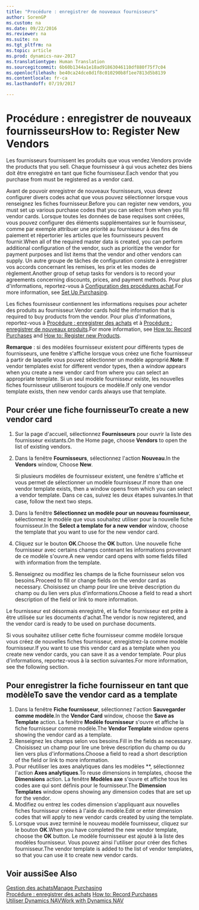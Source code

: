 ```yaml
---
title: "Procédure : enregistrer de nouveaux fournisseurs"
author: SorenGP
ms.custom: na
ms.date: 09/22/2016
ms.reviewer: na
ms.suite: na
ms.tgt_pltfrm: na
ms.topic: article
ms.prod: dynamics-nav-2017
ms.translationtype: Human Translation
ms.sourcegitcommit: 6b60b1344a1e18ad91863046110df880f75f7c04
ms.openlocfilehash: be40ca24dce8d1f8c010290b8f1ee7813d5b8139
ms.contentlocale: fr-ca
ms.lasthandoff: 07/19/2017

---
```


# <a name="how-to-register-new-vendors"></a><span data-ttu-id="8847a-102">Procédure : enregistrer de nouveaux fournisseurs</span><span class="sxs-lookup"><span data-stu-id="8847a-102">How to: Register New Vendors</span></span>
<span data-ttu-id="8847a-103">Les fournisseurs fournissent les produits que vous vendez.</span><span class="sxs-lookup"><span data-stu-id="8847a-103">Vendors provide the products that you sell.</span></span> <span data-ttu-id="8847a-104">Chaque fournisseur à qui vous achetez des biens doit être enregistré en tant que fiche fournisseur.</span><span class="sxs-lookup"><span data-stu-id="8847a-104">Each vendor that you purchase from must be registered as a vendor card.</span></span>

<span data-ttu-id="8847a-105">Avant de pouvoir enregistrer de nouveaux fournisseurs, vous devez configurer divers codes achat que vous pouvez sélectionner lorsque vous renseignez les fiches fournisseur.</span><span class="sxs-lookup"><span data-stu-id="8847a-105">Before you can register new vendors, you must set up various purchase codes that you can select from when you fill vendor cards.</span></span> <span data-ttu-id="8847a-106">Lorsque toutes les données de base requises sont créées, vous pouvez configurer des éléments supplémentaires sur le fournisseur, comme par exemple attribuer une priorité au fournisseur à des fins de paiement et répertorier les articles que les fournisseurs peuvent fournir.</span><span class="sxs-lookup"><span data-stu-id="8847a-106">When all of the required master data is created, you can perform additional configuration of the vendor, such as prioritize the vendor for payment purposes and list items that the vendor and other vendors can supply.</span></span> <span data-ttu-id="8847a-107">Un autre groupe de tâches de configuration consiste à enregistrer vos accords concernant les remises, les prix et les modes de règlement.</span><span class="sxs-lookup"><span data-stu-id="8847a-107">Another group of setup tasks for vendors is to record your agreements concerning discounts, prices, and payment methods.</span></span> <span data-ttu-id="8847a-108">Pour plus d'informations, reportez-vous à [Configuration des procédures achat](purchasing-setup-purchasing.md).</span><span class="sxs-lookup"><span data-stu-id="8847a-108">For more information, see [Set Up Purchasing](purchasing-setup-purchasing.md).</span></span>

<span data-ttu-id="8847a-109">Les fiches fournisseur contiennent les informations requises pour acheter des produits au fournisseur.</span><span class="sxs-lookup"><span data-stu-id="8847a-109">Vendor cards hold the information that is required to buy products from the vendor.</span></span> <span data-ttu-id="8847a-110">Pour plus d'informations, reportez-vous à [Procédure : enregistrer des achats](purchasing-how-record-purchases.md) et à [Procédure : enregistrer de nouveaux produits](inventory-how-register-new-products.md).</span><span class="sxs-lookup"><span data-stu-id="8847a-110">For more information, see [How to: Record Purchases](purchasing-how-record-purchases.md) and [How to: Register new Products](inventory-how-register-new-products.md).</span></span>

<span data-ttu-id="8847a-111">**Remarque** : si des modèles fournisseur existent pour différents types de fournisseurs, une fenêtre s'affiche lorsque vous créez une fiche fournisseur à partir de laquelle vous pouvez sélectionner un modèle approprié.</span><span class="sxs-lookup"><span data-stu-id="8847a-111">**Note**: If vendor templates exist for different vendor types, then a window appears when you create a new vendor card from where you can select an appropriate template.</span></span> <span data-ttu-id="8847a-112">Si un seul modèle fournisseur existe, les nouvelles fiches fournisseur utiliseront toujours ce modèle.</span><span class="sxs-lookup"><span data-stu-id="8847a-112">If only one vendor template exists, then new vendor cards always use that template.</span></span>

## <a name="to-create-a-new-vendor-card"></a><span data-ttu-id="8847a-113">Pour créer une fiche fournisseur</span><span class="sxs-lookup"><span data-stu-id="8847a-113">To create a new vendor card</span></span>
1. <span data-ttu-id="8847a-114">Sur la page d'accueil, sélectionnez **Fournisseurs** pour ouvrir la liste des fournisseur existants.</span><span class="sxs-lookup"><span data-stu-id="8847a-114">On the Home page, choose **Vendors** to open the list of existing vendors.</span></span>  
2. <span data-ttu-id="8847a-115">Dans la fenêtre **Fournisseurs**, sélectionnez l'action **Nouveau**.</span><span class="sxs-lookup"><span data-stu-id="8847a-115">In the **Vendors** window, Choose **New**.</span></span>

    <span data-ttu-id="8847a-116">Si plusieurs modèles de fournisseur existent, une fenêtre s'affiche et vous permet de sélectionner un modèle fournisseur.</span><span class="sxs-lookup"><span data-stu-id="8847a-116">If more than one vendor template exists, then a window opens from which you can select a vendor template.</span></span> <span data-ttu-id="8847a-117">Dans ce cas, suivez les deux étapes suivantes.</span><span class="sxs-lookup"><span data-stu-id="8847a-117">In that case, follow the next two steps.</span></span>
3. <span data-ttu-id="8847a-118">Dans la fenêtre **Sélectionnez un modèle pour un nouveau fournisseur**, sélectionnez le modèle que vous souhaitez utiliser pour la nouvelle fiche fournisseur.</span><span class="sxs-lookup"><span data-stu-id="8847a-118">In the **Select a template for a new vendor** window, choose the template that you want to use for the new vendor card.</span></span>
4. <span data-ttu-id="8847a-119">Cliquez sur le bouton **OK**.</span><span class="sxs-lookup"><span data-stu-id="8847a-119">Choose the **OK** button.</span></span> <span data-ttu-id="8847a-120">Une nouvelle fiche fournisseur avec certains champs contenant les informations provenant de ce modèle s'ouvre.</span><span class="sxs-lookup"><span data-stu-id="8847a-120">A new vendor card opens with some fields filled with information from the template.</span></span>
5. <span data-ttu-id="8847a-121">Renseignez ou modifiez les champs de la fiche fournisseur selon vos besoins.</span><span class="sxs-lookup"><span data-stu-id="8847a-121">Proceed to fill or change fields on the vendor card as necessary.</span></span> <span data-ttu-id="8847a-122">Choisissez un champ pour lire une brève description du champ ou du lien vers plus d'informations.</span><span class="sxs-lookup"><span data-stu-id="8847a-122">Choose a field to read a short description of the field or link to more information.</span></span>

<span data-ttu-id="8847a-123">Le fournisseur est désormais enregistré, et la fiche fournisseur est prête à être utilisée sur les documents d'achat.</span><span class="sxs-lookup"><span data-stu-id="8847a-123">The vendor is now registered, and the vendor card is ready to be used on purchase documents.</span></span>

<span data-ttu-id="8847a-124">Si vous souhaitez utiliser cette fiche fournisseur comme modèle lorsque vous créez de nouvelles fiches fournisseur, enregistrez-la comme modèle fournisseur.</span><span class="sxs-lookup"><span data-stu-id="8847a-124">If you want to use this vendor card as a template when you create new vendor cards, you can save it as a vendor template.</span></span> <span data-ttu-id="8847a-125">Pour plus d'informations, reportez-vous à la section suivantes.</span><span class="sxs-lookup"><span data-stu-id="8847a-125">For more information, see the following section.</span></span>

## <a name="to-save-the-vendor-card-as-a-template"></a><span data-ttu-id="8847a-126">Pour enregistrer la fiche fournisseur en tant que modèle</span><span class="sxs-lookup"><span data-stu-id="8847a-126">To save the vendor card as a template</span></span>
1. <span data-ttu-id="8847a-127">Dans la fenêtre **Fiche fournisseur**, sélectionnez l'action **Sauvegarder comme modèle**.</span><span class="sxs-lookup"><span data-stu-id="8847a-127">In the **Vendor Card** window, choose the **Save as Template** action.</span></span> <span data-ttu-id="8847a-128">La fenêtre **Modèle fournisseur** s'ouvre et affiche la fiche fournisseur comme modèle.</span><span class="sxs-lookup"><span data-stu-id="8847a-128">The **Vendor Template** window opens showing the vendor card as a template.</span></span>
2. <span data-ttu-id="8847a-129">Renseignez les champs selon vos besoins.</span><span class="sxs-lookup"><span data-stu-id="8847a-129">Fill in the fields as necessary.</span></span> <span data-ttu-id="8847a-130">Choisissez un champ pour lire une brève description du champ ou du lien vers plus d'informations.</span><span class="sxs-lookup"><span data-stu-id="8847a-130">Choose a field to read a short description of the field or link to more information.</span></span>
3. <span data-ttu-id="8847a-131">Pour réutiliser les axes analytiques dans les modèles **, sélectionnez l'action **Axes analytiques**.</span><span class="sxs-lookup"><span data-stu-id="8847a-131">To reuse dimensions in templates, choose the **Dimensions** action.</span></span> <span data-ttu-id="8847a-132">La fenêtre **Modèles axe** s'ouvre et affiche tous les codes axe qui sont définis pour le fournisseur.</span><span class="sxs-lookup"><span data-stu-id="8847a-132">The **Dimension Templates** window opens showing any dimension codes that are set up for the vendor.</span></span>
4. <span data-ttu-id="8847a-133">Modifiez ou entrez les codes dimension s'appliquant aux nouvelles fiches fournisseur créées à l'aide du modèle.</span><span class="sxs-lookup"><span data-stu-id="8847a-133">Edit or enter dimension codes that will apply to new vendor cards created by using the template.</span></span>
5. <span data-ttu-id="8847a-134">Lorsque vous avez terminé le nouveau modèle fournisseur, cliquez sur le bouton **OK**.</span><span class="sxs-lookup"><span data-stu-id="8847a-134">When you have completed the new vendor template, choose the **OK** button.</span></span> <span data-ttu-id="8847a-135">Le modèle fournisseur est ajouté à la liste des modèles fournisseur. Vous pouvez ainsi l'utiliser pour créer des fiches fournisseur.</span><span class="sxs-lookup"><span data-stu-id="8847a-135">The vendor template is added to the list of vendor templates, so that you can use it to create new vendor cards.</span></span>

## <a name="see-also"></a><span data-ttu-id="8847a-136">Voir aussi</span><span class="sxs-lookup"><span data-stu-id="8847a-136">See Also</span></span>
[<span data-ttu-id="8847a-137">Gestion des achats</span><span class="sxs-lookup"><span data-stu-id="8847a-137">Manage Purchasing</span></span>](purchasing-manage-purchasing.md)  
<span data-ttu-id="8847a-138">[Procédure : enregistrer des achats](purchasing-how-record-purchases.md) </span><span class="sxs-lookup"><span data-stu-id="8847a-138">[How to: Record Purchases](purchasing-how-record-purchases.md) </span></span>  
[<span data-ttu-id="8847a-139">Utiliser Dynamics NAV</span><span class="sxs-lookup"><span data-stu-id="8847a-139">Work with Dynamics NAV</span></span>](ui-work-product.md)

